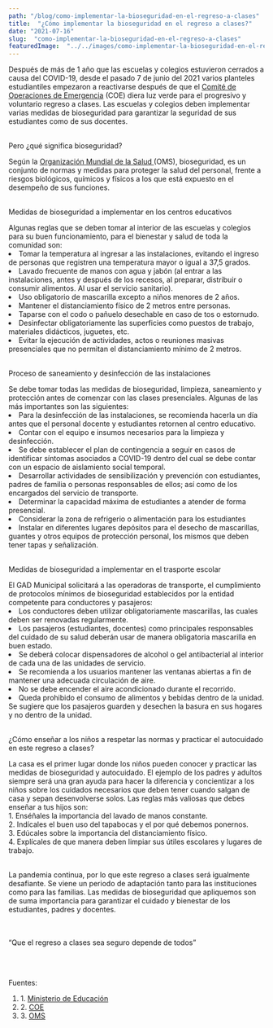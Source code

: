 ```yaml
---
path: "/blog/como-implementar-la-bioseguridad-en-el-regreso-a-clases"
title:  "¿Cómo implementar la bioseguridad en el regreso a clases?" 
date: "2021-07-16"
slug:  "como-implementar-la-bioseguridad-en-el-regreso-a-clases"
featuredImage:  "../../images/como-implementar-la-bioseguridad-en-el-regreso-a-clases.jpg"
---
```

Después de más de 1 año que las escuelas y colegios estuvieron cerrados a causa del COVID-19, desde el pasado 7 de junio del 2021 varios planteles estudiantiles empezaron a reactivarse después de que el <a href="https://www.gestionderiesgos.gob.ec/resoluciones-coe-nacional-02-de-junio-de-2021/" target="_blank" className="text-white hover:text-gray-400">Comité de Operaciones de Emergencia</a> (COE) diera luz verde para el progresivo y voluntario regreso a clases.  Las escuelas y colegios deben implementar varias medidas de bioseguridad para garantizar la seguridad de sus estudiantes como de sus docentes.<br/> <br/> 

<div class= "font-bold  text-primary text-base">
<p className="font-bold  text-base ">Pero ¿qué significa bioseguridad? </p> </div>
Según la <a href="https://www.who.int/es" target="_blank" className="text-white hover:text-gray-400">Organización Mundial de la Salud </a>(OMS), bioseguridad, es un conjunto de normas y medidas para proteger la salud del personal, frente a riesgos biológicos, químicos y físicos a los que está expuesto en el desempeño de sus funciones.
 <br/> <br/>

 <div class= "font-bold  text-primary text-base">
<p className="font-bold  text-base ">Medidas de bioseguridad a implementar en los centros educativos</p> </div>
Algunas reglas que se deben tomar al interior de las escuelas y colegios para su buen funcionamiento, para el bienestar y salud de toda la comunidad son: 

  <li>Tomar la temperatura al ingresar a las instalaciones, evitando el ingreso de personas que registren una temperatura mayor o igual a 37,5 grados.</li>
  <li>Lavado frecuente de manos con agua y jabón (al entrar a las instalaciones, antes y después de los recesos, al preparar, distribuir o consumir alimentos. Al usar el servicio sanitario).</li>
  <li>Uso obligatorio de mascarilla excepto a niños menores de 2 años.</li>
  <li>Mantener el distanciamiento físico de 2 metros entre personas.</li>
  <li>Taparse con el codo o pañuelo desechable en caso de tos o estornudo.</li>
  <li>Desinfectar obligatoriamente las superficies como puestos de trabajo, materiales didácticos, juguetes, etc.</li>
  <li>Evitar la ejecución de actividades, actos o reuniones masivas presenciales que no permitan el distanciamiento mínimo de 2 metros.</li>
</ul>
 <br/> 
<div class= "font-bold  text-primary text-base">
<p className="font-bold  text-base ">Proceso de saneamiento y desinfección de las instalaciones</p> </div>
Se debe tomar todas las medidas de bioseguridad, limpieza, saneamiento y protección antes de comenzar con las clases presenciales. Algunas de las más importantes son las siguientes:
 <br/> 

  <li>Para la desinfección de las instalaciones, se recomienda hacerla un día antes que el personal docente y estudiantes retornen al centro educativo.</li>
  <li>Contar con el equipo e insumos necesarios para la limpieza y desinfección. </li>
  <li>Se debe establecer el plan de contingencia a seguir en casos de identificar síntomas asociados a COVID-19 dentro del cual se debe contar con un espacio de aislamiento social temporal.</li>
  <li>Desarrollar actividades de sensibilización y prevención con estudiantes, padres de familia o personas responsables de ellos; así como de los encargados del servicio de transporte. </li>
  <li>Determinar la capacidad máxima de estudiantes a atender de forma presencial.</li>
  <li>Considerar la zona de refrigerio o alimentación para los estudiantes </li>
  <li>Instalar en diferentes lugares depósitos para el desecho de mascarillas, guantes y otros equipos de protección personal, los mismos que deben tener tapas y señalización.</li>
</ul>
 <br/> 
<div class= "font-bold  text-primary text-base">
<p className="font-bold  text-base ">Medidas de bioseguridad a implementar en el trasporte escolar</p> </div>
El GAD Municipal solicitará a las operadoras de transporte, el cumplimiento de protocolos mínimos de bioseguridad establecidos por la entidad competente para conductores y pasajeros:

  <li>Los conductores deben utilizar obligatoriamente mascarillas, las cuales deben ser renovadas regularmente.</li>
  <li>Los pasajeros (estudiantes, docentes) como principales responsables del cuidado de su salud deberán usar de manera obligatoria mascarilla en buen estado. </li>
  <li>Se deberá colocar dispensadores de alcohol o gel antibacterial al interior de cada una de las unidades de servicio.</li>
  <li>Se recomienda a los usuarios mantener las ventanas abiertas a fin de mantener una adecuada circulación de aire.  </li>
  <li>No se debe encender el aire acondicionado durante el recorrido.</li>
  <li>Queda prohibido el consumo de alimentos y bebidas dentro de la unidad. Se sugiere que los pasajeros guarden y desechen la basura en sus hogares y no dentro de la unidad.</li>
</ul><br/>
<div class= "font-bold  text-primary text-base">
<p className="font-bold  text-base ">¿Cómo enseñar a los niños a respetar las normas y practicar el autocuidado en este regreso a clases?</p></div>
La casa es el primer lugar donde los niños pueden conocer y practicar las medidas de bioseguridad y autocuidado. El ejemplo de los padres y adultos siempre será una gran ayuda para hacer la diferencia y concientizar a los niños sobre los cuidados necesarios que deben tener cuando salgan de casa y sepan desenvolverse solos. Las reglas más valiosas que debes enseñar a tus hijos son: <br/>
1.	Enséñales la importancia del lavado de manos constante.  <br/>
2.	Indícales el buen uso del tapabocas y el por qué debemos ponernos.<br/>
3.	Edúcales sobre la importancia del distanciamiento físico. <br/>
4.  Explícales de que manera deben limpiar sus útiles escolares y lugares de trabajo. <br/><br/>

La pandemia continua, por lo que este regreso a clases será igualmente desafiante. Se viene un periodo de adaptación tanto para las instituciones como para las familias. Las medidas de bioseguridad que apliquemos son de suma importancia para garantizar el cuidado y bienestar de los estudiantes, padres y docentes.<br/><br/><br/>


<div class= " italic font-semibold text-center  text-blue-500 text-xl">
<p className=" italic font-semibold text-center  text-xl ">“Que el regreso a clases sea seguro depende de todos”  </p> </div>
 <br/> <br/>

Fuentes: <ol>
<li> 1. <a href= "https://educacion.gob.ec/lineamientos-generales-coronavirus/"> Ministerio de Educación </a>  </li>
<li> 2. <a href= "https://www.gestionderiesgos.gob.ec/resoluciones-coe-nacional-02-de-junio-de-2021/"> COE </a>  </li>
<li> 3. <a href= "https://www.who.int/es"> OMS </a>  </li>
</0l>

